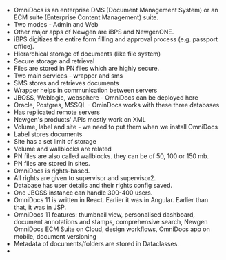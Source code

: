 - OmniDocs is an enterprise DMS (Document Management System) or an ECM suite (Enterprise Content Management) suite.
- Two modes - Admin and Web
- Other major apps of Newgen are iBPS and NewgenONE.
- iBPS digitizes the entire form filling and approval process (e.g. passport office).
- Hierarchical storage of documents (like file system)
- Secure storage and retrieval
- Files are stored in PN files which are highly secure.
- Two main services - wrapper and sms
- SMS stores and retrieves documents
- Wrapper helps in communication between servers
- JBOSS, Weblogic, websphere - OmniDocs can be deployed here
- Oracle, Postgres, MSSQL - OminDocs works with these three databases
- Has replicated remote servers
- Newgen's products' APIs mostly work on XML
- Volume, label and site - we need to put them when we install OmniDocs
- Label stores documents
- Site has a set limit of storage
- Volume and wallblocks are related
- PN files are also called wallblocks. they can be of 50, 100 or 150 mb.
- PN files are stored in sites.
- OmniDocs is rights-based.
- All rights are given to supervisor and supervisor2.
- Database has user details and their rights config saved.
- One JBOSS instance can handle 300-400 users.
- OmniDocs 11 is written in React. Earlier it was in Angular. Earlier than that, it was in JSP.
- OmniDocs 11 features: thumbnail view, personalised dashboard, document annotations and stamps, comprehensive search, Newgen OmniDocs ECM Suite on Cloud, design workflows, OmniDocs app on mobile, document versioning
- Metadata of documents/folders are stored in Dataclasses.
- 